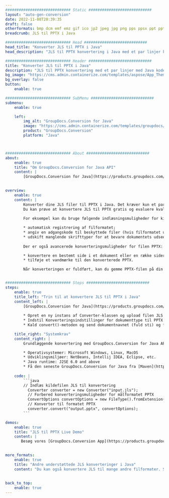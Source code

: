 ```yaml
---
############################# Static ############################
layout: "auto-gen-conversion"
date: 2022-11-08T20:39:35
draft: false
otherformats: bmp dcm emf emz gif ico jp2 jpeg jpg png pps ppsx ppt pptx psb psd svg svgz tga tif tiff webp wmf wmz
breadcrumb: JLS til PPTX i Java

############################# Head ############################
head_title: "Konverter JLS til PPTX i Java"
head_description: "JLS til PPTX konvertering i Java med et par linjer kode. Konverter over 160 filformater ved hjælp af GroupDocs dokumentkonverterings-API for Java"

############################# Header ############################
title: "Konverter JLS til PPTX i Java"
description: "JLS til PPTX konvertering med et par linjer med Java kode"
bg_image: "https://cms.admin.containerize.com/templates/aspose/App_Themes/V3/images/bg/header1.png"
bg_overlay: false
button:
    enable: true

############################# SubMenu ############################
submenu:
    enable: true

    left:
        img_alt: "GroupDocs.Conversion for Java"
        image: "https://cms.admin.containerize.com/templates/groupdocs/images/product-logos/90x90-noborder/groupdocs-conversion-java.png"
        product: "GroupDocs.Conversion"
        platform: "Java"



############################# About ############################
about:
    enable: true
    title: "Om GroupDocs.Conversion for Java API"
    content: |
        [GroupDocs.Conversion for Java](https://products.groupdocs.com/conversion/java/) er en avanceret filformatkonverterings-API til konvertering mellem populære billed- og dokumentformater såsom Microsoft Office, OpenDocument, PDF, HTML, e-mail, CAD. og meget mere med blot et par linjer kode. Den native API registrerer automatisk formaterne af de originale dokumenter og tilbyder mange muligheder for at tilpasse de konverterede dokumenter. Sammen med funktionen til at udtrække information fra et dokument, understøtter den også caching af konverteringsresultaterne til den lokale disk som standard. Enhver form for cachelagring kan dog understøttes ved at implementere de passende grænseflader - Amazon S3, Dropbox, Google Drive, Windows Azure, Reddis eller andre.
    

overview:
    enable: true
    content: |
        Konverter dine JLS filer til PPTX i Java. Det kræver kun et par linjer med Java kode på enhver platform efter eget valg, såsom Windows, Linux, macOS.
        Du kan prøve at konvertere JLS til PPTX gratis og evaluere kvaliteten af ​​konverteringsresultaterne. Sammen med simple filkonverteringsscripts kan du prøve mere sofistikerede muligheder for at indlæse JLS-kildefilen og gemme PPTX-outputtet. 
        
        For eksempel kan du bruge følgende indlæsningsmuligheder for kilden JLS:

        * automatisk registrering af filformatet;
        * angiv en adgangskode til beskyttede filer (hvis filformatet understøtter det);
        * udskift manglende skrifttyper for at bevare dokumentets udseende.
        
        Der er også avancerede konverteringsmuligheder for filen PPTX:

        * konvertere en bestemt side i et dokument eller en række sider;
        * tilføje et vandmærke til den konverterede PPTX.

        Når konverteringen er fuldført, kan du gemme PPTX-filen på din lokale filsti eller på et tredjepartslager såsom FTP, Amazon S3, Google Drive, Dropbox osv. Bemærk venligst - for at konvertere JLS til PPTX, behøver du ikke installere yderligere software, såsom MS Office, Open Office, Adobe Acrobat Reader osv.


############################# Steps ############################
steps:
    enable: true
    title_left: "Trin til at konvertere JLS til PPTX i Java"
    content_left: |
        [GroupDocs.Conversion for Java](https://products.groupdocs.com/conversion/java/) giver udviklere mulighed for nemt at konvertere JLS fil til PPTX med et par linjer kode.
        
        * Opret en ny instans af Converter-klassen og upload filen JLS med den fulde sti
        * Indstil Konverteringsindstillinger for dokumenttype til PPTX
        * Kald convert()-metoden og send dokumentnavnet (fuld sti) og formatet (PPTX) som en parameter

    title_right: "Systemkrav"
    content_right: |
        Grundlæggende konvertering med GroupDocs.Conversion for Java API kan udføres med blot et par linjer kode. Vores API'er understøttes på alle større platforme og operativsystemer. Før du udfører koden nedenfor, skal du sørge for, at du har følgende forudsætninger installeret på dit system.

        * Operativsystemer: Microsoft Windows, Linux, MacOS
        * Udviklingsmiljøer: NetBeans, Intellij IDEA, Eclipse, etc.
        * Java runtime: J2SE 6.0 and above
        * Få den seneste GroupDocs.Conversion for Java fra [Maven](https://repository.groupdocs.com/webapp/#/artifacts/browse/tree/General/repo/com/groupdocs/groupdocs-conversion)
         
    code: |
        ```java    
        // Indlæs kildefilen JLS til konvertering
          Converter converter = new Converter("input.jls");
          // Forbered konverteringsmuligheder for målformatet PPTX
          ConvertOptions convertOptions = new FileType().fromExtension("pptx").getConvertOptions();
          // Konverter til formatet PPTX
          converter.convert("output.pptx", convertOptions);
        ```

demos:
    enable: true
    title: "JLS til PPTX Live Demo"
    content: |
       Besøg vores [GroupDocs.Conversion App](https://products.groupdocs.app/conversion/family) websted, og prøv JLS til PPTX konvertering nu. Den gratis demo har følgende fordele
          

more_formats:
    enable: true
    title: "Andre understøttede JLS konverteringer i Java"
    content: "Du kan også konvertere JLS til mange andre filformater. Se venligst listen nedenfor."
       
       
back_to_top:
    enable: true
---
```

